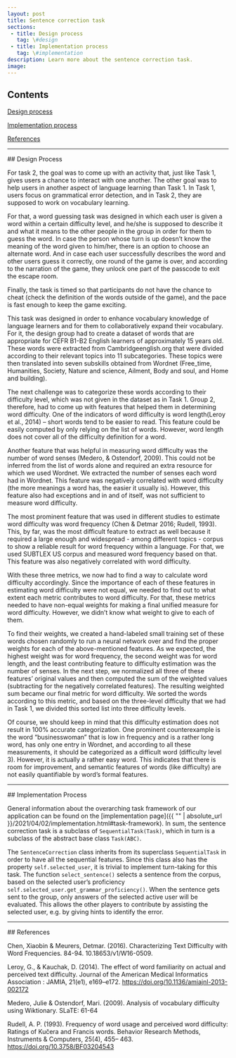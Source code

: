 ```yaml
---
layout: post
title: Sentence correction task
sections:
 - title: Design process
   tag: \#design
 - title: Implementation process
   tag: \#implementation
description: Learn more about the sentence correction task.
image:
---
```


## Contents

<span class = "content-overview"><a href = "#design">Design process</a></span>

<span class = "content-overview"><a href = "#implementation">Implementation process</a></span>

<span class = "content-overview"><a href = "#references">References</a></span>

<hr />

<div id="design"></div>
## Design Process

For task 2, the goal was to come up with an activity that, just like Task 1, gives users a chance to interact with one another. The other goal was to help users in another aspect of language learning than Task 1. In Task 1, users focus on grammatical error detection, and in Task 2, they are supposed to work on vocabulary learning.

For that, a word guessing task was designed in which each user is given a word within a certain difficulty level, and he/she is supposed to describe it and what it means to the other people in the group in order for them to guess the word. In case the person whose turn is up doesn’t know the meaning of the word given to him/her, there is an option to choose an alternate word. And in case each user successfully describes the word and other users guess it correctly, one round of the game is over, and according to the narration of the game, they unlock one part of the passcode to exit the escape room.

Finally, the task is timed so that participants do not have the chance to cheat (check the definition of the words outside of the game), and the pace is fast enough to keep the game exciting.

This task was designed in order to enhance vocabulary knowledge of language learners and for them to collaboratively expand their vocabulary. For it, the design group had to create a dataset of words that are appropriate for CEFR B1-B2 English learners of approximately 15 years old. These words were extracted from Cambridgeenglish.org that were divided according to their relevant topics into 11 subcategories. These topics were then translated into seven subskills obtained from Wordnet (Free_time, Humanities, Society, Nature and science, Ailment, Body and soul, and Home and building).

The next challenge was to categorize these words according to their difficulty level, which was not given in the dataset as in Task 1. Group 2, therefore, had to come up with features that helped them in determining word difficulty. One of the indicators of word difficulty is word length(Leroy et al., 2014) – short words tend to be easier to read. This feature could be easily computed by only relying on the list of words. However, word length does not cover all of the difficulty definition for a word.

Another feature that was helpful in measuring word difficulty was the number of word senses (Medero, & Ostendorf, 2009). This could not be inferred from the list of words alone and required an extra resource for which we used Wordnet. We extracted the number of senses each word had in Wordnet. This feature was negatively correlated with word difficulty (the more meanings a word has, the easier it usually is). However, this feature also had exceptions and in and of itself, was not sufficient to measure word difficulty.

The most prominent feature that was used in different studies to estimate word difficulty was word frequency (Chen & Detmar 2016; Rudell, 1993). This, by far, was the most difficult feature to extract as well because it required a large enough and widespread - among different topics - corpus to show a reliable result for word frequency within a language. For that, we used SUBTLEX US corpus and measured word frequency based on that. This feature was also negatively correlated with word difficulty.

With these three metrics, we now had to find a way to calculate word difficulty accordingly. Since the importance of each of these features in estimating word difficulty were not equal, we needed to find out to what extent each metric contributes to word difficulty. For that, these metrics needed to have non-equal weights for making a final unified measure for word difficulty. However, we didn’t know what weight to give to each of them.

<div id="neural"></div>

To find their weights, we created a hand-labeled small training set of these words chosen randomly to run a neural network over and find the proper weights for each of the above-mentioned features. As we expected, the highest weight was for word frequency, the second weight was for word length, and the least contributing feature to difficulty estimation was the number of senses. In the next step, we normalized all three of these features’ original values and then computed the sum of the weighted values (subtracting for the negatively correlated features). The resulting weighted sum became our final metric for word difficulty. We sorted the words according to this metric, and based on the three-level difficulty that we had in Task 1, we divided this sorted list into three difficulty levels.

Of course, we should keep in mind that this difficulty estimation does not result in 100% accurate categorization. One prominent counterexample is the word “businesswoman” that is low in frequency and is a rather long word, has only one entry in Wordnet, and according to all these measurements, it should be categorized as a difficult word (difficulty level 3). However, it is actually a rather easy word. This indicates that there is room for improvement, and semantic features of words (like difficulty) are not easily quantifiable by word’s formal features.  

<hr />

<div id="implementation"></div>
## Implementation Process

General information about the overarching task framework of our application can be found on the [implementation page]({{ "" | absolute_url }}/2021/04/02/implementation.html#task-framework). In sum, the sentence correction task is a subclass of `SequentialTask(Task)`, which in turn is a subclass of the abstract base class `Task(ABC)`.

The `SentenceCorrection` class inherits from its superclass `SequentialTask` in order to have all the sequential features. Since this class also has the property `self.selected_user`, it is trivial to implement turn-taking for this task. The function `select_sentence()` selects a sentence from the corpus, based on the selected user’s proficiency `self.selected_user.get_grammar_proficiency()`. When the sentence gets sent to the group, only answers of the selected active user will be evaluated. This allows the other players to contribute by assisting the selected user, e.g. by giving hints to identify the error.

<hr />

<div id="references"></div>
## References

Chen, Xiaobin & Meurers, Detmar. (2016). Characterizing Text Difficulty with Word Frequencies. 84-94. 10.18653/v1/W16-0509.

Leroy, G., & Kauchak, D. (2014). The effect of word familiarity on actual and perceived text difficulty. Journal of the American Medical Informatics Association : JAMIA, 21(e1), e169–e172. https://doi.org/10.1136/amiajnl-2013-002172

Medero, Julie & Ostendorf, Mari. (2009). Analysis of vocabulary difficulty using Wiktionary. SLaTE: 61-64

Rudell, A. P. (1993). Frequency of word usage and perceived word difficulty: Ratings of Kučera and Francis words. Behavior Research Methods, Instruments & Computers, 25(4), 455–   463. https://doi.org/10.3758/BF03204543  